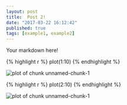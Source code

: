 ```yaml
---
layout: post
title:  Post 2!
date: "2017-03-22 16:12:42"
published: true
tags: [example1, example2]
---
```


Your markdown here!


{% highlight r %}
plot(1:10)
{% endhighlight %}

![plot of chunk unnamed-chunk-1](/knitr-jekyllfigure/source/post-2/2017-03-22-post-2/unnamed-chunk-1-1.png)

{% highlight r %}
plot(2:10)
{% endhighlight %}

![plot of chunk unnamed-chunk-1](/knitr-jekyllfigure/source/post-2/2017-03-22-post-2/unnamed-chunk-1-2.png)
